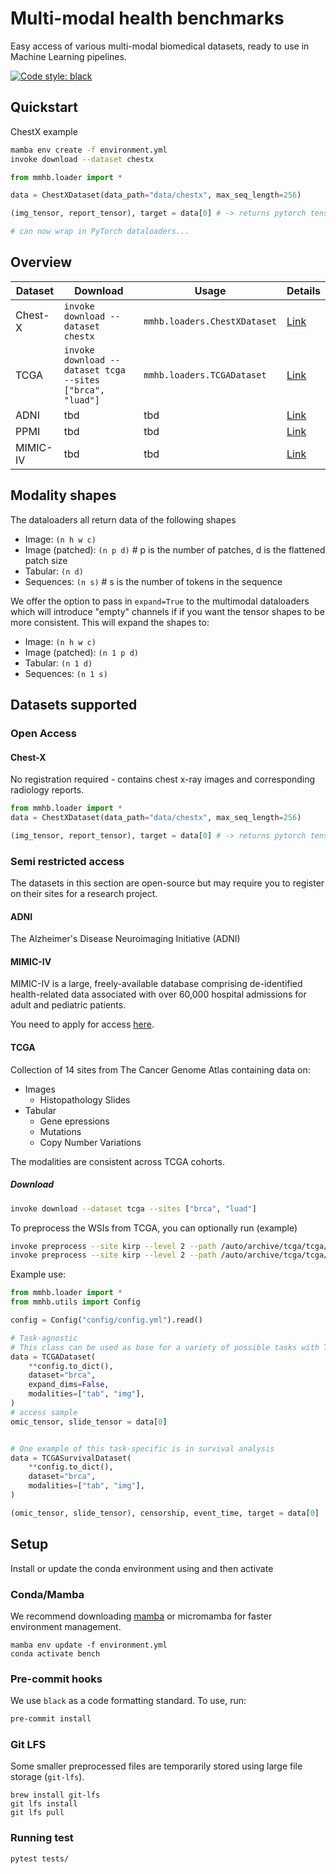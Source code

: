 # Multi-modal health benchmarks
Easy access of various multi-modal biomedical datasets, ready to use in Machine Learning pipelines. 


[![Code style: black](https://img.shields.io/badge/code%20style-black-000000.svg)](https://github.com/psf/black)


## Quickstart

ChestX example
```bash
mamba env create -f environment.yml 
invoke download --dataset chestx
```

```python
from mmhb.loader import *

data = ChestXDataset(data_path="data/chestx", max_seq_length=256)

(img_tensor, report_tensor), target = data[0] # -> returns pytorch tensors

# can now wrap in PyTorch dataloaders...
```

## Overview

| Dataset | Download                                                  | Usage                        | Details                                                                                                                  |
|---------|-----------------------------------------------------------|------------------------------|--------------------------------------------------------------------------------------------------------------------------|
| Chest-X | `invoke download --dataset chestx`                        | `mmhb.loaders.ChestXDataset` | [Link](https://openi.nlm.nih.gov/faq) | 
| TCGA    | `invoke download --dataset tcga --sites ["brca", "luad"]` | `mmhb.loaders.TCGADataset`   | [Link](https://www.cancer.gov/ccg/research/genome-sequencing/tcga)                                                       |
| ADNI | tbd                                                       | tbd                          | [Link](http://adni.loni.usc.edu/)                                                                                         |
| PPMI | tbd                                                       | tbd                          | [Link](https://www.ppmi-info.org/)                                                                                        |
| MIMIC-IV | tbd                                                   | tbd                          | [Link](https://mimic-iv.mit.edu/)                                                                                         |




## Modality shapes

The dataloaders all return data of the following shapes

* Image: `(n h w c)`
* Image (patched): `(n p d)` # p is the number of patches, d is the flattened patch size
* Tabular: `(n d)`
* Sequences: `(n s)` # s is the number of tokens in the sequence


We offer the option to pass in `expand=True` to the multimodal dataloaders which will introduce "empty" channels if 
if you want the tensor shapes to be more consistent. This will expand the shapes to: 

* Image: `(n h w c)`
* Image (patched): `(n 1 p d)`
* Tabular: `(n 1 d)`
* Sequences: `(n 1 s)`

## Datasets supported

### Open Access

#### Chest-X
No registration required - contains chest x-ray images and corresponding radiology reports. 

```python
from mmhb.loader import *
data = ChestXDataset(data_path="data/chestx", max_seq_length=256)

(img_tensor, report_tensor), target = data[0] # -> returns pytorch tensors

```



### Semi restricted access

The datasets in this section are open-source but may require you to register on their sites for a research project. 

#### ADNI

The Alzheimer's Disease Neuroimaging Initiative (ADNI) 


#### MIMIC-IV

MIMIC-IV is a large, freely-available database comprising de-identified health-related data associated with over 60,000 hospital admissions for adult and pediatric patients. 

You need to apply for access [here](https://mimic.mit.edu/docs/gettingstarted/).


#### TCGA

Collection of 14 sites from The Cancer Genome Atlas containing data on: 
- Images
  - Histopathology Slides
- Tabular
  - Gene epressions
  - Mutations
  - Copy Number Variations

The modalities are consistent across TCGA cohorts. 

##### Download

```bash
invoke download --dataset tcga --sites ["brca", "luad"]
```

To preprocess the WSIs from TCGA, you can optionally run (example)

```bash
invoke preprocess --site kirp --level 2 --path /auto/archive/tcga/tcga/wsi --step patch
invoke preprocess --site kirp --level 2 --path /auto/archive/tcga/tcga/wsi --step features
```


Example use:
```python
from mmhb.loader import *
from mmhb.utils import Config

config = Config("config/config.yml").read()

# Task-agnostic
# This class can be used as base for a variety of possible tasks with TCGA
data = TCGADataset(
    **config.to_dict(),
    dataset="brca", 
    expand_dims=False, 
    modalities=["tab", "img"], 
)
# access sample
omic_tensor, slide_tensor = data[0] 


# One example of this task-specific is in survival analysis
data = TCGASurvivalDataset(
    **config.to_dict(),
    dataset="brca", 
    modalities=["tab", "img"],
)

(omic_tensor, slide_tensor), censorship, event_time, target = data[0]
```


## Setup 

Install or update the conda environment using and then activate

### Conda/Mamba

We recommend downloading [mamba](https://github.com/mamba-org/mamba) or micromamba for faster environment management. 

```
mamba env update -f environment.yml
conda activate bench
```

### Pre-commit hooks

We use `black` as a code formatting standard. To use, run: 

```bash
pre-commit install
```


### Git LFS

Some smaller preprocessed files are temporarily stored using large file storage (`git-lfs`). 
```
brew install git-lfs
git lfs install
git lfs pull
```

### Running test

```bash
pytest tests/
```